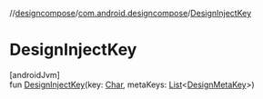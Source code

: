 //[designcompose](../../index.md)/[com.android.designcompose](index.md)/[DesignInjectKey](-design-inject-key.md)

# DesignInjectKey

[androidJvm]\
fun [DesignInjectKey](-design-inject-key.md)(key: [Char](https://kotlinlang.org/api/latest/jvm/stdlib/kotlin/-char/index.html), metaKeys: [List](https://kotlinlang.org/api/latest/jvm/stdlib/kotlin.collections/-list/index.html)&lt;[DesignMetaKey](../../../annotation/annotation/com.android.designcompose.annotation/-design-meta-key/index.md)&gt;)
